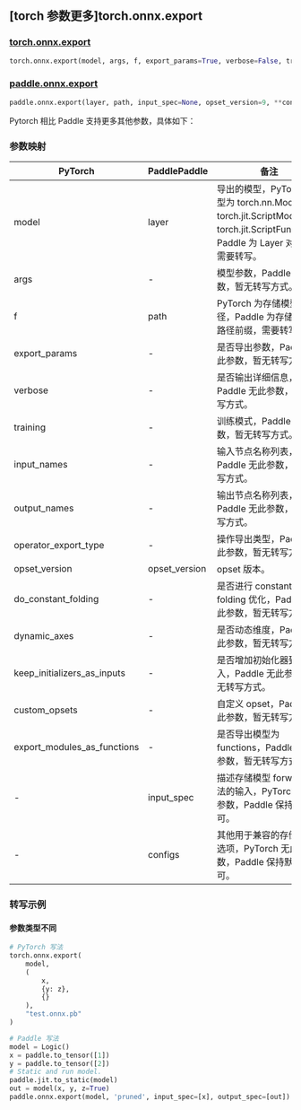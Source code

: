 ## [torch 参数更多]torch.onnx.export

### [torch.onnx.export](https://pytorch.org/docs/stable/onnx.html#torch.onnx.export)

```python
torch.onnx.export(model, args, f, export_params=True, verbose=False, training=<TrainingMode.EVAL: 0>, input_names=None, output_names=None, operator_export_type=<OperatorExportTypes.ONNX: 0>, opset_version=None, do_constant_folding=True, dynamic_axes=None, keep_initializers_as_inputs=None, custom_opsets=None, export_modules_as_functions=False)
```

### [paddle.onnx.export](https://www.paddlepaddle.org.cn/documentation/docs/zh/develop/api/paddle/onnx/export_cn.html)

```python
paddle.onnx.export(layer, path, input_spec=None, opset_version=9, **configs)
```

Pytorch 相比 Paddle 支持更多其他参数，具体如下：

### 参数映射

| PyTorch                     | PaddlePaddle  | 备注                                                                                                                                 |
| --------------------------- | ------------- | ------------------------------------------------------------------------------------------------------------------------------------ |
| model                       | layer         | 导出的模型，PyTorch 类型为 torch.nn.Module, torch.jit.ScriptModule 或 torch.jit.ScriptFunction，Paddle 为 Layer 对象，需要转写。 |
| args                        | -             | 模型参数，Paddle 无此参数，暂无转写方式。                                                                                            |
| f                           | path          | PyTorch 为存储模型路径，Paddle 为存储模型的路径前缀，需要转写。                                                                  |
| export_params               | -             | 是否导出参数，Paddle 无此参数，暂无转写方式。                                                                                        |
| verbose                     | -             | 是否输出详细信息，Paddle 无此参数，暂无转写方式。                                                                                    |
| training                    | -             | 训练模式，Paddle 无此参数，暂无转写方式。                                                                                            |
| input_names                 | -             | 输入节点名称列表，Paddle 无此参数，暂无转写方式。                                                                                    |
| output_names                | -             | 输出节点名称列表，Paddle 无此参数，暂无转写方式。                                                                                    |
| operator_export_type        | -             | 操作导出类型，Paddle 无此参数，暂无转写方式。                                                                                        |
| opset_version               | opset_version | opset 版本。                                                                                                                         |
| do_constant_folding         | -             | 是否进行 constant-folding 优化，Paddle 无此参数，暂无转写方式。                                                                      |
| dynamic_axes                | -             | 是否动态维度，Paddle 无此参数，暂无转写方式。                                                                                        |
| keep_initializers_as_inputs | -             | 是否增加初始化器到输入，Paddle 无此参数，暂无转写方式。                                                                              |
| custom_opsets               | -             | 自定义 opset，Paddle 无此参数，暂无转写方式。                                                                                        |
| export_modules_as_functions | -             | 是否导出模型为 functions，Paddle 无此参数，暂无转写方式。                                                                            |
| -                           | input_spec    | 描述存储模型 forward 方法的输入，PyTorch 无此参数，Paddle 保持默认即可。                                                             |
| -                           | configs       | 其他用于兼容的存储配置选项，PyTorch 无此参数，Paddle 保持默认即可。                                                                  |

### 转写示例

#### 参数类型不同

```python
# PyTorch 写法
torch.onnx.export(
    model,
    (
        x,
        {y: z},
        {}
    ),
    "test.onnx.pb"
)

# Paddle 写法
model = Logic()
x = paddle.to_tensor([1])
y = paddle.to_tensor([2])
# Static and run model.
paddle.jit.to_static(model)
out = model(x, y, z=True)
paddle.onnx.export(model, 'pruned', input_spec=[x], output_spec=[out])
```
